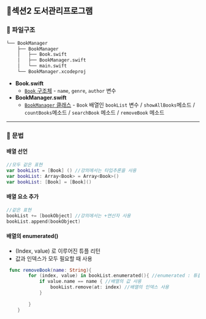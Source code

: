 ## 📒섹션2 도서관리프로그램

### 📌 파일구조

```bash
└── BookManager
    ├── BookManager
    │   ├── Book.swift
    │   ├── BookManager.swift
    │   └── main.swift
    └── BookManager.xcodeproj
```

- **Book.swift**
  - <u>`Book` 구조체</u> - `name`, `genre`, `author` 변수
- **BookManager.swift**
  - <u>`BookManager` 클래스</u> - `Book` 배열인 `bookList` 변수 / `showAllBooks`메소드 / `countBooks`메소드 / `searchBook` 메소드 / `removeBook` 메소드 

---

### 📌 문법

#### 배열 선언

```swift
//모두 같은 표현
var bookList = [Book] () //강의에서는 타입추론을 사용
var bookList: Array<Book> = Array<Book>()
var bookList: [Book] = [Book]()
```



#### 배열 요소 추가

```swift
//같은 표현
bookList += [bookObject] //강의에서는 +연산자 사용
bookList.append(bookObject)
```



#### 배열의 enumerated()

- (Index, value) 로 이루어진 튜플 리턴
- 값과 인덱스가 모두 필요할 때 사용

```swift
 func removeBook(name: String){
        for (index, value) in bookList.enumerated(){ //enumerated : 튜플로 인덱스와 값을 넘겨줌
            if value.name == name { //배열의 값 사용
                bookList.remove(at: index) //배열의 인덱스 사용
            }
            
        }
    }
```

